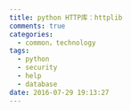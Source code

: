 ```yaml
---
title: python HTTP库：httplib
comments: true
categories:
  - common，technology
tags:
  - python
  - security
  - help
  - database
date: 2016-07-29 19:13:27
---
```

